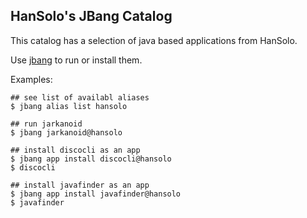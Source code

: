 ## HanSolo's JBang Catalog

This catalog has a selection of java based applications from HanSolo.

Use [jbang](https://jbang.dev/downloads) to run or install them.

Examples:
```
## see list of availabl aliases
$ jbang alias list hansolo

## run jarkanoid
$ jbang jarkanoid@hansolo

## install discocli as an app
$ jbang app install discocli@hansolo
$ discocli

## install javafinder as an app
$ jbang app install javafinder@hansolo
$ javafinder
```

